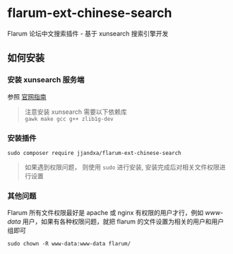 # flarum-ext-chinese-search
Flarum 论坛中文搜索插件 - 基于 xunsearch 搜索引擎开发

## 如何安装
### 安装 xunsearch 服务端
参照 [官网指南](http://www.xunsearch.com/doc/php/guide/start.installation)
> 注意安装 xunsearch 需要以下依赖库  
>`gawk make gcc g++ zlib1g-dev`

### 安装插件
`sudo composer require jjandxa/flarum-ext-chinese-search`
> 如果遇到权限问题， 则使用 `sudo` 进行安装, 安装完成后对相关文件权限进行设置

### 其他问题
Flarum 所有文件权限最好是 apache 或 nginx 有权限的用户才行，例如 *www-data* 用户，如果有各种权限问题，就把 flarum 的文件设置为相关的用户和用户组即可  

``
sudo chown -R www-data:www-data flarum/
``